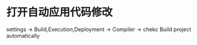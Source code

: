 # 打开自动应用代码修改
settings ->  Build,Execution,Deployment -> Compiler -> chekc Build project automatically

